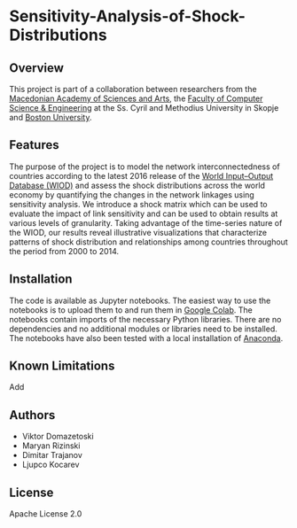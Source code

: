 # Sensitivity-Analysis-of-Shock-Distributions

## Overview

This project is part of a collaboration between researchers from the [Macedonian Academy of Sciences and Arts](http://manu.edu.mk/), the [Faculty of Computer Science & Engineering](https://www.finki.ukim.mk/en) at the
Ss. Cyril and Methodius University in Skopje and [Boston University](http://www.bu.edu/).

## Features

The purpose of the project is to model the network interconnectedness of countries according to the latest 2016 release of the [World Input–Output Database (WIOD)](https://www.rug.nl/ggdc/valuechain/wiod/wiod-2016-release) and assess the shock distributions across the world economy by quantifying the changes in the network linkages using sensitivity analysis. We introduce a shock matrix which can be used to evaluate the impact of link sensitivity and can be used to obtain results at various levels of granularity. Taking advantage of the time-series nature of the WIOD, our results reveal illustrative visualizations that characterize patterns of shock distribution and relationships among countries throughout the period from 2000 to 2014.

## Installation

The code is available as Jupyter notebooks. The easiest way to use the notebooks is to upload them to and run them in [Google Colab](https://research.google.com/colaboratory). The notebooks contain imports of the necessary Python libraries. There are no dependencies and no additional modules or libraries need to be installed. The notebooks have also been tested with a local installation of [Anaconda](https://www.anaconda.com/).

## Known Limitations

Add

## Authors

- Viktor Domazetoski
- Maryan Rizinski
- Dimitar Trajanov
- Ljupco Kocarev

## License

Apache License 2.0

<!-- 
## Citation

If you use this project in your research, we would appreciate a citation to the following paper:
```bibtex
@article{rizinski2022ethically,
  title={Ethically Responsible Machine Learning in Fintech},
  author={Rizinski, Maryan and Peshov, Hristijan and Mishev, Kostadin and Chitkushev, Lubomir T and Vodenska, Irena and Trajanov, Dimitar},
  journal={IEEE Access},
  volume={10},
  pages={97531--97554},
  year={2022},
  publisher={IEEE}
}
``` -->

